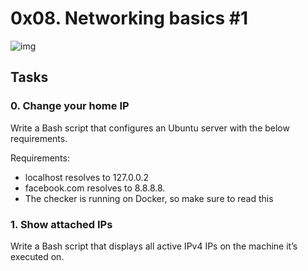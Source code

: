 # 0x08. Networking basics #1
![img](https://upload.wikimedia.org/wikipedia/commons/thumb/8/82/Gnu-bash-logo.svg/1200px-Gnu-bash-logo.svg.png)

## Tasks

### 0. Change your home IP
Write a Bash script that configures an Ubuntu server with the below requirements.

Requirements:

* localhost resolves to 127.0.0.2
* facebook.com resolves to 8.8.8.8.
* The checker is running on Docker, so make sure to read this

### 1. Show attached IPs
Write a Bash script that displays all active IPv4 IPs on the machine it’s executed on.